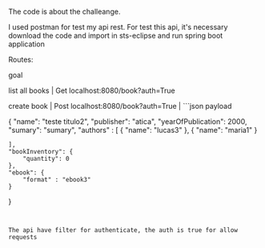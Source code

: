 The code is about the challeange.


I used postman for test my api rest.
For test this api, it's necessary download the code and import in sts-eclipse and run spring boot application



Routes:

goal

list all books    |  Get localhost:8080/book?auth=True

create book		  |  Post localhost:8080/book?auth=True | ```json payload 

{
    "name": "teste titulo2",
    "publisher": "atica",
    "yearOfPublication": 2000,
    "sumary": "sumary",
    "authors" : [
                    {
                        "name": "lucas3"
                    },
                    {
                        "name": "maria1"
                    }

    ],
    "bookInventory": {
        "quantity": 0
    },
    "ebook": {
        "format" : "ebook3"
    }
} 
```


The api have filter for authenticate, the auth is true for allow requests